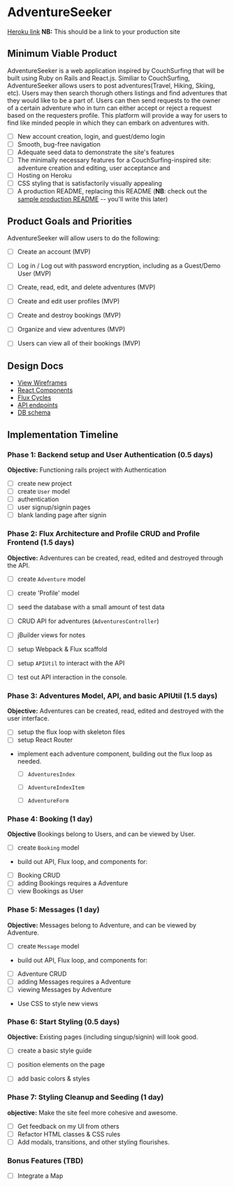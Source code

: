 # AdventureSeeker

[Heroku link][heroku] **NB:** This should be a link to your production site

[heroku]: http://www.herokuapp.com

## Minimum Viable Product

AdventureSeeker is a web application inspired by CouchSurfing that will be built using Ruby on Rails and React.js. Similiar to CouchSurfing, AdventureSeeker allows users to post adventures(Travel, Hiking, Skiing, etc). Users may then search thorugh others listings and find adventures that they would like to be a part of. Users can then send requests to the owner of a certain adventure who in turn can either accept or reject a request based on the requesters profile. This platform will provide a way for users to find like minded people in which they can embark on adventures with.

- [ ] New account creation, login, and guest/demo login
- [ ] Smooth, bug-free navigation
- [ ] Adequate seed data to demonstrate the site's features
- [ ] The minimally necessary features for a CouchSurfing-inspired site: adventure creation and editing, user acceptance and 
- [ ] Hosting on Heroku
- [ ] CSS styling that is satisfactorily visually appealing
- [ ] A production README, replacing this README (**NB**: check out the [sample production README](https://github.com/appacademy/sample-project-proposal/blob/master/docs/production_readme.md) -- you'll write this later)

## Product Goals and Priorities

AdventureSeeker will allow users to do the following:

<!-- This is a Markdown checklist. Use it to keep track of your
progress. Put an x between the brackets for a checkmark: [x] -->

- [ ] Create an account (MVP)
- [ ] Log in / Log out with password encryption, including as a Guest/Demo User (MVP)
- [ ] Create, read, edit, and delete adventures (MVP)
- [ ] Create and edit user profiles (MVP)
- [ ] Create and destroy bookings (MVP)
- [ ] Organize and view adventures (MVP)
- [ ] Users can view all of their bookings (MVP)



## Design Docs
* [View Wireframes][views]
* [React Components][components]
* [Flux Cycles][flux-cycles]
* [API endpoints][api-endpoints]
* [DB schema][schema]

[views]: ./docs/views.md
[components]: ./docs/components.md
[flux-cycles]: ./docs/flux-cycles.md
[api-endpoints]: ./docs/api-endpoints.md
[schema]: ./docs/schema.md

## Implementation Timeline

### Phase 1: Backend setup and User Authentication (0.5 days)

**Objective:** Functioning rails project with Authentication

- [ ] create new project
- [ ] create `User` model
- [ ] authentication
- [ ] user signup/signin pages
- [ ] blank landing page after signin

### Phase 2: Flux Architecture and Profile CRUD and Profile Frontend (1.5 days)
**Objective:** Adventures can be created, read, edited and destroyed through
the API.

- [ ] create `Adventure` model
- [ ] create 'Profile' model
- [ ] seed the database with a small amount of test data
- [ ] CRUD API for adventures (`AdventuresController`)
- [ ] jBuilder views for notes
- [ ] setup Webpack & Flux scaffold
- [ ] setup `APIUtil` to interact with the API
- [ ] test out API interaction in the console.


### Phase 3: Adventures Model, API, and basic APIUtil (1.5 days)

**Objective:** Adventures can be created, read, edited and destroyed with the
user interface.

- [ ] setup the flux loop with skeleton files
- [ ] setup React Router
- implement each adventure component, building out the flux loop as needed.
  - [ ] `AdventuresIndex`
  - [ ] `AdventureIndexItem`
  - [ ] `AdventureForm`


### Phase 4: Booking (1 day)
  **Objective** Bookings belong to Users, and can be viewed by User. 
- [ ] create `Booking` model
- build out API, Flux loop, and components for:
- [ ] Booking CRUD
- [ ] adding Bookings requires a Adventure
- [ ] view Bookings as User

### Phase 5: Messages (1 day)

**Objective:** Messages belong to Adventure, and can be viewed by Adventure.

- [ ] create `Message` model
- build out API, Flux loop, and components for:
- [ ] Adventure CRUD
- [ ] adding Messages requires a Adventure
- [ ] viewing Messages by Adventure
- Use CSS to style new views


### Phase 6: Start Styling (0.5 days)

**Objective:** Existing pages (including singup/signin) will look good.

- [ ] create a basic style guide
- [ ] position elements on the page
- [ ] add basic colors & styles


### Phase 7: Styling Cleanup and Seeding (1 day)

**objective:** Make the site feel more cohesive and awesome.

- [ ] Get feedback on my UI from others
- [ ] Refactor HTML classes & CSS rules
- [ ] Add modals, transitions, and other styling flourishes.

### Bonus Features (TBD)

- [ ] Integrate a Map


[phase-one]: ./docs/phases/phase1.md
[phase-two]: ./docs/phases/phase2.md
[phase-three]: ./docs/phases/phase3.md
[phase-four]: ./docs/phases/phase4.md
[phase-five]: ./docs/phases/phase5.md
